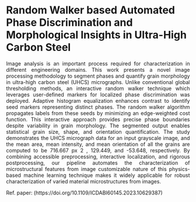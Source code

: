 # Random Walker based Automated Phase Discrimination and Morphological Insights in Ultra-High Carbon Steel

<p align='justify'>
Image analysis is an important process required for characterization in different engineering domains. This work presents a novel image processing methodology to segment phases and quantify grain morphology in ultra-high carbon steel (UHCS) micrographs. Unlike conventional global thresholding methods, an interactive random walker technique which leverages user-defined markers for localized phase discrimination was deployed. Adaptive histogram equalization enhances contrast to identify seed markers representing distinct phases. The random walker algorithm propagates labels from these seeds by minimizing an edge-weighted cost function. This interactive approach provides precise phase boundaries despite variability in grain morphology. The segmented output enables statistical grain size, shape, and orientation quantification. The study demonstrates the UHCS micrograph data for an input grayscale image, and the mean area, mean intensity, and mean orientation of all the grains are computed to be 716.667 px 2 , 129.449, and -53.648, respectively. By combining accessible preprocessing, interactive localization, and rigorous postprocessing, our pipeline automates the characterization of microstructural features from image customizable nature of this physics-based machine learning technique makes it widely applicable for robust characterization of varied material microstructures from images.
</p>
Ref. paper: (https://doi.org/10.1109/ICDABI60145.2023.10629387)
